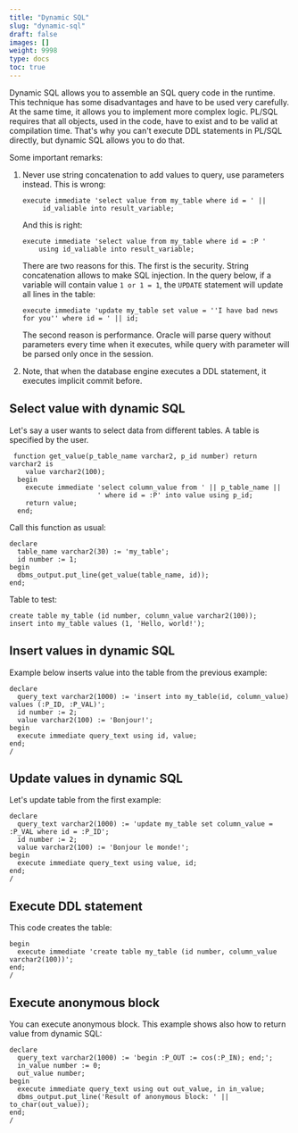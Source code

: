 ```yaml
---
title: "Dynamic SQL"
slug: "dynamic-sql"
draft: false
images: []
weight: 9998
type: docs
toc: true
---
```


Dynamic SQL allows you to assemble an SQL query code in the runtime. This technique has some disadvantages and have to be used very carefully. At the same time, it allows you to implement more complex logic. PL/SQL requires that all objects, used in the code, have to exist and to be valid at compilation time. That's why you can't execute DDL statements in PL/SQL directly, but dynamic SQL allows you to do that.

Some important remarks:

 1. Never use string concatenation to add values to query, use parameters instead. This is wrong:
      
        execute immediate 'select value from my_table where id = ' || 
             id_valiable into result_variable;

    And this is right:

        execute immediate 'select value from my_table where id = :P '
            using id_valiable into result_variable;

    There are two reasons for this. The first is the security. String concatenation allows to make SQL injection. In the query below, if a variable will contain value `1 or 1 = 1`, the `UPDATE` statement will update all lines in the table:

        execute immediate 'update my_table set value = ''I have bad news for you'' where id = ' || id;
    The second reason is performance. Oracle will parse query without parameters every time when it executes, while query with parameter will be parsed only once in the session.

 2. Note, that when the database engine executes a DDL statement, it executes implicit commit before.

## Select value with dynamic SQL
Let's say a user wants to select data from different tables. A table is specified by the user.

     function get_value(p_table_name varchar2, p_id number) return varchar2 is
        value varchar2(100);
      begin
        execute immediate 'select column_value from ' || p_table_name || 
                          ' where id = :P' into value using p_id;
        return value;
      end;

Call this function as usual:

    declare
      table_name varchar2(30) := 'my_table';
      id number := 1;
    begin
      dbms_output.put_line(get_value(table_name, id));
    end;

Table to test:

    create table my_table (id number, column_value varchar2(100));
    insert into my_table values (1, 'Hello, world!');

## Insert values in dynamic SQL
Example below inserts value into the table from the previous example:

    declare
      query_text varchar2(1000) := 'insert into my_table(id, column_value) values (:P_ID, :P_VAL)';
      id number := 2;
      value varchar2(100) := 'Bonjour!';
    begin
      execute immediate query_text using id, value;
    end;
    /



## Update values in dynamic SQL
Let's update table from the first example:

    declare
      query_text varchar2(1000) := 'update my_table set column_value = :P_VAL where id = :P_ID';
      id number := 2;
      value varchar2(100) := 'Bonjour le monde!';
    begin
      execute immediate query_text using value, id;
    end;
    /

## Execute DDL statement
This code creates the table:

    begin
      execute immediate 'create table my_table (id number, column_value varchar2(100))';
    end;
    /

## Execute anonymous block
You can execute anonymous block. This example shows also how to return value from dynamic SQL:

    declare
      query_text varchar2(1000) := 'begin :P_OUT := cos(:P_IN); end;';
      in_value number := 0;
      out_value number;
    begin
      execute immediate query_text using out out_value, in in_value;
      dbms_output.put_line('Result of anonymous block: ' || to_char(out_value));
    end;
    /

